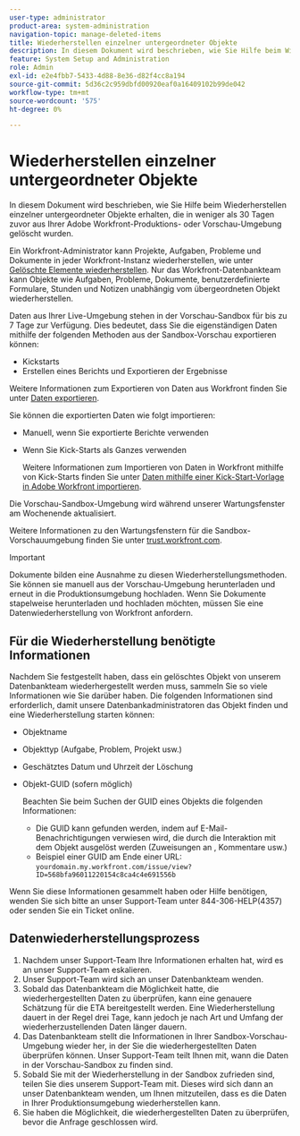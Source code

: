 ```yaml
---
user-type: administrator
product-area: system-administration
navigation-topic: manage-deleted-items
title: Wiederherstellen einzelner untergeordneter Objekte
description: In diesem Dokument wird beschrieben, wie Sie Hilfe beim Wiederherstellen einzelner untergeordneter Objekte erhalten, die in weniger als 30 Tagen zuvor aus Ihrer Adobe Workfront-Produktions- oder Vorschau-Umgebung gelöscht wurden.
feature: System Setup and Administration
role: Admin
exl-id: e2e4fbb7-5433-4d88-8e36-d82f4cc8a194
source-git-commit: 5d36c2c959dbfd00920eaf0a16409102b99de042
workflow-type: tm+mt
source-wordcount: '575'
ht-degree: 0%

---
```


# Wiederherstellen einzelner untergeordneter Objekte

In diesem Dokument wird beschrieben, wie Sie Hilfe beim Wiederherstellen einzelner untergeordneter Objekte erhalten, die in weniger als 30 Tagen zuvor aus Ihrer Adobe Workfront-Produktions- oder Vorschau-Umgebung gelöscht wurden.

Ein Workfront-Administrator kann Projekte, Aufgaben, Probleme und Dokumente in jeder Workfront-Instanz wiederherstellen, wie unter [Gelöschte Elemente wiederherstellen](../../../administration-and-setup/manage-workfront/manage-deleted-items/restore-deleted-items.md). Nur das Workfront-Datenbankteam kann Objekte wie Aufgaben, Probleme, Dokumente, benutzerdefinierte Formulare, Stunden und Notizen unabhängig vom übergeordneten Objekt wiederherstellen.

Daten aus Ihrer Live-Umgebung stehen in der Vorschau-Sandbox für bis zu 7 Tage zur Verfügung. Dies bedeutet, dass Sie die eigenständigen Daten mithilfe der folgenden Methoden aus der Sandbox-Vorschau exportieren können:

* Kickstarts
* Erstellen eines Berichts und Exportieren der Ergebnisse

Weitere Informationen zum Exportieren von Daten aus Workfront finden Sie unter [Daten exportieren](../../../reports-and-dashboards/reports/creating-and-managing-reports/export-data.md).

Sie können die exportierten Daten wie folgt importieren:

* Manuell, wenn Sie exportierte Berichte verwenden
* Wenn Sie Kick-Starts als Ganzes verwenden

   Weitere Informationen zum Importieren von Daten in Workfront mithilfe von Kick-Starts finden Sie unter [Daten mithilfe einer Kick-Start-Vorlage in Adobe Workfront importieren](../../../administration-and-setup/manage-workfront/using-kick-starts/import-data-via-kickstarts.md).

Die Vorschau-Sandbox-Umgebung wird während unserer Wartungsfenster am Wochenende aktualisiert.

Weitere Informationen zu den Wartungsfenstern für die Sandbox-Vorschauumgebung finden Sie unter [trust.workfront.com](https://trust.workfront.com/).

>[!IMPORTANT]
>
>Dokumente bilden eine Ausnahme zu diesen Wiederherstellungsmethoden. Sie können sie manuell aus der Vorschau-Umgebung herunterladen und erneut in die Produktionsumgebung hochladen. Wenn Sie Dokumente stapelweise herunterladen und hochladen möchten, müssen Sie eine Datenwiederherstellung von Workfront anfordern.

## Für die Wiederherstellung benötigte Informationen

Nachdem Sie festgestellt haben, dass ein gelöschtes Objekt von unserem Datenbankteam wiederhergestellt werden muss, sammeln Sie so viele Informationen wie Sie darüber haben. Die folgenden Informationen sind erforderlich, damit unsere Datenbankadministratoren das Objekt finden und eine Wiederherstellung starten können:

* Objektname
* Objekttyp (Aufgabe, Problem, Projekt usw.)
* Geschätztes Datum und Uhrzeit der Löschung
* Objekt-GUID (sofern möglich)

   Beachten Sie beim Suchen der GUID eines Objekts die folgenden Informationen:

   * Die GUID kann gefunden werden, indem auf E-Mail-Benachrichtigungen verwiesen wird, die durch die Interaktion mit dem Objekt ausgelöst werden (Zuweisungen an , Kommentare usw.)
   * Beispiel einer GUID am Ende einer URL: `yourdomain.my.workfront.com/issue/view?ID=568bfa96011220154c8ca4c4e691556b`

Wenn Sie diese Informationen gesammelt haben oder Hilfe benötigen, wenden Sie sich bitte an unser Support-Team unter 844-306-HELP(4357) oder senden Sie ein Ticket online.

## Datenwiederherstellungsprozess

1. Nachdem unser Support-Team Ihre Informationen erhalten hat, wird es an unser Support-Team eskalieren.
1. Unser Support-Team wird sich an unser Datenbankteam wenden.
1. Sobald das Datenbankteam die Möglichkeit hatte, die wiederhergestellten Daten zu überprüfen, kann eine genauere Schätzung für die ETA bereitgestellt werden. Eine Wiederherstellung dauert in der Regel drei Tage, kann jedoch je nach Art und Umfang der wiederherzustellenden Daten länger dauern.
1. Das Datenbankteam stellt die Informationen in Ihrer Sandbox-Vorschau-Umgebung wieder her, in der Sie die wiederhergestellten Daten überprüfen können. Unser Support-Team teilt Ihnen mit, wann die Daten in der Vorschau-Sandbox zu finden sind.
1. Sobald Sie mit der Wiederherstellung in der Sandbox zufrieden sind, teilen Sie dies unserem Support-Team mit. Dieses wird sich dann an unser Datenbankteam wenden, um Ihnen mitzuteilen, dass es die Daten in Ihrer Produktionsumgebung wiederherstellen kann.
1. Sie haben die Möglichkeit, die wiederhergestellten Daten zu überprüfen, bevor die Anfrage geschlossen wird.
